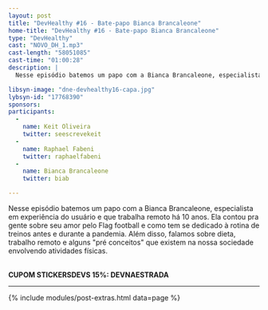 ```yaml
---
layout: post
title: "DevHealthy #16 - Bate-papo Bianca Brancaleone"
home-title: "DevHealthy #16 - Bate-papo Bianca Brancaleone"
type: "DevHealthy"
cast: "NOVO_DH_1.mp3"
cast-length: "58051085"
cast-time: "01:00:28"
description: |
  Nesse episódio batemos um papo com a Bianca Brancaleone, especialista em experiência do usuário e que trabalha remoto há 10 anos. Ela contou pra gente sobre seu amor pelo Flag football e como tem se dedicado à rotina de treinos antes e durante a pandemia. Além disso, falamos sobre dieta, trabalho remoto e alguns "pré conceitos" que existem na nossa sociedade envolvendo atividades físicas.

libsyn-image: "dne-devhealthy16-capa.jpg"
lybsyn-id: "17768390"
sponsors:
participants:
  -
    name: Keit Oliveira
    twitter: seescrevekeit
  -
    name: Raphael Fabeni
    twitter: raphaelfabeni
  -
    name: Bianca Brancaleone
    twitter: biab

---
```


Nesse episódio batemos um papo com a Bianca Brancaleone, especialista em experiência do usuário e que trabalha remoto há 10 anos. Ela contou pra gente sobre seu amor pelo Flag football e como tem se dedicado à rotina de treinos antes e durante a pandemia. Além disso, falamos sobre dieta, trabalho remoto e alguns "pré conceitos" que existem na nossa sociedade envolvendo atividades físicas.

<br /><strong>CUPOM STICKERSDEVS 15%: DEVNAESTRADA</strong>

---

{% include modules/post-extras.html data=page %}
